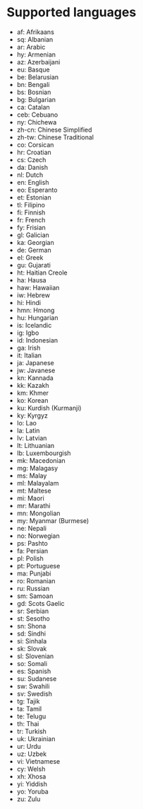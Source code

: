 # Supported languages

<ul>
  <li>af: Afrikaans</li>
  <li>sq: Albanian</li>
  <li>ar: Arabic</li>
  <li>hy: Armenian</li>
  <li>az: Azerbaijani</li>
  <li>eu: Basque</li>
  <li>be: Belarusian</li>
  <li>bn: Bengali</li>
  <li>bs: Bosnian</li>
  <li>bg: Bulgarian</li>
  <li>ca: Catalan</li>
  <li>ceb: Cebuano</li>
  <li>ny: Chichewa</li>
  <li>zh-cn: Chinese Simplified</li>
  <li>zh-tw: Chinese Traditional</li>
  <li>co: Corsican</li>
  <li>hr: Croatian</li>
  <li>cs: Czech</li>
  <li>da: Danish</li>
  <li>nl: Dutch</li>
  <li>en: English</li>
  <li>eo: Esperanto</li>
  <li>et: Estonian</li>
  <li>tl: Filipino</li>
  <li>fi: Finnish</li>
  <li>fr: French</li>
  <li>fy: Frisian</li>
  <li>gl: Galician</li>
  <li>ka: Georgian</li>
  <li>de: German</li>
  <li>el: Greek</li>
  <li>gu: Gujarati</li>
  <li>ht: Haitian Creole</li>
  <li>ha: Hausa</li>
  <li>haw: Hawaiian</li>
  <li>iw: Hebrew</li>
  <li>hi: Hindi</li>
  <li>hmn: Hmong</li>
  <li>hu: Hungarian</li>
  <li>is: Icelandic</li>
  <li>ig: Igbo</li>
  <li>id: Indonesian</li>
  <li>ga: Irish</li>
  <li>it: Italian</li>
  <li>ja: Japanese</li>
  <li>jw: Javanese</li>
  <li>kn: Kannada</li>
  <li>kk: Kazakh</li>
  <li>km: Khmer</li>
  <li>ko: Korean</li>
  <li>ku: Kurdish (Kurmanji)</li>
  <li>ky: Kyrgyz</li>
  <li>lo: Lao</li>
  <li>la: Latin</li>
  <li>lv: Latvian</li>
  <li>lt: Lithuanian</li>
  <li>lb: Luxembourgish</li>
  <li>mk: Macedonian</li>
  <li>mg: Malagasy</li>
  <li>ms: Malay</li>
  <li>ml: Malayalam</li>
  <li>mt: Maltese</li>
  <li>mi: Maori</li>
  <li>mr: Marathi</li>
  <li>mn: Mongolian</li>
  <li>my: Myanmar (Burmese)</li>
  <li>ne: Nepali</li>
  <li>no: Norwegian</li>
  <li>ps: Pashto</li>
  <li>fa: Persian</li>
  <li>pl: Polish</li>
  <li>pt: Portuguese</li>
  <li>ma: Punjabi</li>
  <li>ro: Romanian</li>
  <li>ru: Russian</li>
  <li>sm: Samoan</li>
  <li>gd: Scots Gaelic</li>
  <li>sr: Serbian</li>
  <li>st: Sesotho</li>
  <li>sn: Shona</li>
  <li>sd: Sindhi</li>
  <li>si: Sinhala</li>
  <li>sk: Slovak</li>
  <li>sl: Slovenian</li>
  <li>so: Somali</li>
  <li>es: Spanish</li>
  <li>su: Sudanese</li>
  <li>sw: Swahili</li>
  <li>sv: Swedish</li>
  <li>tg: Tajik</li>
  <li>ta: Tamil</li>
  <li>te: Telugu</li>
  <li>th: Thai</li>
  <li>tr: Turkish</li>
  <li>uk: Ukrainian</li>
  <li>ur: Urdu</li>
  <li>uz: Uzbek</li>
  <li>vi: Vietnamese</li>
  <li>cy: Welsh</li>
  <li>xh: Xhosa</li>
  <li>yi: Yiddish</li>
  <li>yo: Yoruba</li>
  <li>zu: Zulu</li>
</ul>
